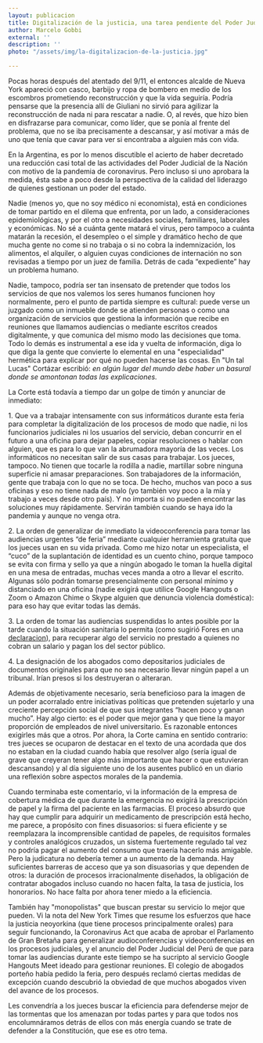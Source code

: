 ```yaml
---
layout: publicacion
title: Digitalización de la justicia, una tarea pendiente del Poder Judicial
author: Marcelo Gobbi
external: ''
description: ''
photo: "/assets/img/la-digitalizacion-de-la-justicia.jpg"

---
```

Pocas horas después del atentado del 9/11, el entonces alcalde de Nueva York apareció con casco, barbijo y ropa de bombero en medio de los escombros prometiendo reconstrucción y que la vida seguiría. Podría pensarse que la presencia allí de Giuliani no sirvió para agilizar la reconstrucción de nada ni para rescatar a nadie. O, al revés, que hizo bien en disfrazarse para comunicar, como líder, que se ponía al frente del problema, que no se iba precisamente a descansar, y así motivar a más de uno que tenía que cavar para ver si encontraba a alguien más con vida.

En la Argentina, es por lo menos discutible el acierto de haber decretado una reducción casi total de las actividades del Poder Judicial de la Nación con motivo de la pandemia de coronavirus. Pero incluso si uno aprobara la medida, ésta sabe a poco desde la perspectiva de la calidad del liderazgo de quienes gestionan un poder del estado.

Nadie (menos yo, que no soy médico ni economista), está en condiciones de tomar partido en el dilema que enfrenta, por un lado, a consideraciones epidemiológicas, y por el otro a necesidades sociales, familiares, laborales y económicas. No sé a cuánta gente matará el virus, pero tampoco a cuánta matarán la recesión, el desempleo o el simple y dramático hecho de que mucha gente no come si no trabaja o si no cobra la indemnización, los alimentos, el alquiler, o alguien cuyas condiciones de internación no son revisadas a tiempo por un juez de familia. Detrás de cada “expediente” hay un problema humano.

Nadie, tampoco, podría ser tan insensato de pretender que todos los servicios de que nos valemos los seres humanos funcionen hoy normalmente, pero el punto de partida siempre es cultural: puede verse un juzgado como un inmueble donde se atienden personas o como una organización de servicios que gestiona la información que recibe en reuniones que llamamos audiencias o mediante escritos creados digitalmente, y que comunica del mismo modo las decisiones que toma. Todo lo demás es instrumental a ese ida y vuelta de información, diga lo que diga la gente que convierte lo elemental en una "especialidad" hermética para explicar por qué no pueden hacerse las cosas. En "Un tal Lucas" Cortázar escribió: _en algún lugar del mundo debe haber un basural donde se amontonan todas las explicaciones._

La Corte está todavía a tiempo dar un golpe de timón y anunciar de inmediato:

1\. Que va a trabajar intensamente con sus informáticos durante esta feria para completar la digitalización de los procesos de modo que nadie, ni los funcionarios judiciales ni los usuarios del servicio, deban concurrir en el futuro a una oficina para dejar papeles, copiar resoluciones o hablar con alguien, que es para lo que van la abrumadora mayoría de las veces. Los informáticos no necesitan salir de sus casas para trabajar. Los jueces, tampoco. No tienen que tocarle la rodilla a nadie, martillar sobre ninguna superficie ni amasar preparaciones. Son trabajadores de la información, gente que trabaja con lo que no se toca. De hecho, muchos van poco a sus oficinas y eso no tiene nada de malo (yo también voy poco a la mía y trabajo a veces desde otro país). Y no importa si no pueden encontrar las soluciones muy rápidamente. Servirán también cuando se haya ido la pandemia y aunque no venga otra.

2\. La orden de generalizar de inmediato la videoconferencia para tomar las audiencias urgentes “de feria” mediante cualquier herramienta gratuita que los jueces usan en su vida privada. Como me hizo notar un especialista, el “cuco” de la suplantación de identidad es un cuento chino, porque tampoco se evita con firma y sello ya que a ningún abogado le toman la huella digital en una mesa de entradas, muchas veces manda a otro a llevar el escrito. Algunas sólo podrán tomarse presencialmente con personal mínimo y distanciado en una oficina (nadie exigirá que utilice Google Hangouts o Zoom o Amazon Chime o Skype alguien que denuncia violencia doméstica): para eso hay que evitar todas las demás.

3\. La orden de tomar las audiencias suspendidas lo antes posible por la tarde cuando la situación sanitaria lo permita (como sugirió Fores en una [declaracion](https://foresjusticia.org/2020/03/18/coronavirus-cuidar-la-salud-y-tambien-el-servicio-de-justicia/)), para recuperar algo del servicio no prestado a quienes no cobran un salario y pagan los del sector público.

4\. La designación de los abogados como depositarios judiciales de documentos originales para que no sea necesario llevar ningún papel a un tribunal. Irían presos si los destruyeran o alteraran.

Además de objetivamente necesario, sería beneficioso para la imagen de un poder acorralado entre iniciativas políticas que pretenden sujetarlo y una creciente percepción social de que sus integrantes “hacen poco y ganan mucho”. Hay algo cierto: es el poder que mejor gana y que tiene la mayor proporción de empleados de nivel universitario. Es razonable entonces exigirles más que a otros. Por ahora, la Corte camina en sentido contrario: tres jueces se ocuparon de destacar en el texto de una acordada que dos no estaban en la ciudad cuando había que resolver algo (sería igual de grave que creyeran tener algo más importante que hacer o que estuvieran descansando) y al día siguiente uno de los ausentes publicó en un diario una reflexión sobre aspectos morales de la pandemia.

Cuando terminaba este comentario, vi la información de la empresa de cobertura médica de que durante la emergencia no exigirá la prescripción de papel y la firma del paciente en las farmacias. El proceso absurdo que hay que cumplir para adquirir un medicamento de prescripción está hecho, me parece, a propósito con fines disuasorios: si fuera eficiente y se reemplazara la incomprensible cantidad de papeles, de requisitos formales y controles analógicos cruzados, un sistema fuertemente regulado tal vez no podría pagar el aumento del consumo que traería hacerlo más amigable. Pero la judicatura no debería temer a un aumento de la demanda. Hay suficientes barreras de acceso que ya son disuasorias y que dependen de otros: la duración de procesos irracionalmente diseñados, la obligación de contratar abogados incluso cuando no hacen falta, la tasa de justicia, los honorarios. No hace falta por ahora tener miedo a la eficiencia.

También hay "monopolistas" que buscan prestar su servicio lo mejor que pueden. Vi la nota del New York Times que resume los esfuerzos que hace la justicia neoyorkina (que tiene procesos principalmente orales) para seguir funcionando, la Coronavirus Act que acaba de aprobar el Parlamento de Gran Bretaña para generalizar audioconferencias y videoconferencias en los procesos judiciales, y el anuncio del Poder Judicial del Perú de que para tomar las audiencias durante este tiempo se ha sucripto al servicio Google Hangouts Meet ideado para gestionar reuniones. El colegio de abogados porteño había pedido la feria, pero después reclamó ciertas medidas de excepción cuando descubrió la obviedad de que muchos abogados viven del avance de los procesos.

Les convendría a los jueces buscar la eficiencia para defenderse mejor de las tormentas que los amenazan por todas partes y para que todos nos encolumnáramos detrás de ellos con más energía cuando se trate de defender a la Constitución, que ese es otro tema.
